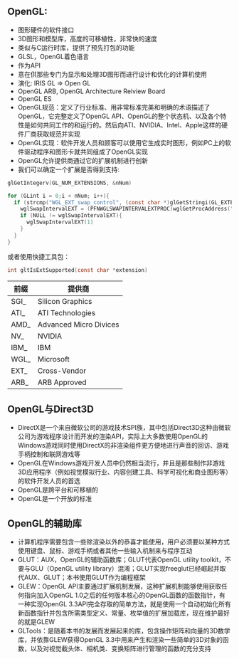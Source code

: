 ## OpenGL:
  * 图形硬件的软件接口
  * 3D图形和模型库，高度的可移植性，非常快的速度
  * 类似与C运行时库，提供了预先打包的功能
  * GLSL，OpenGL着色语言
  * 作为API
  * 意在供那些专门为显示和处理3D图形而进行设计和优化的计算机使用
  * 演化: IRIS GL => Open GL
  * OpenGL ARB, OpenGL Architecture Reiview Board
  * OpenGL ES
  * OpenGL规范：定义了行业标准、用非常标准完美和明确的术语描述了OpenGL，它完整定义了OpenGL API、OpenGL的整个状态机、以及各个特性是如何共同工作的和运行的。然后向ATI、NVIDIA、Intel、Apple这样的硬件厂商获取规范并实现
  * OpenGL实现：软件开发人员和顾客可以使用它生成实时图形，例如PC上的软件驱动程序和图形卡就共同组成了OpenGL实现
  * OpenGL允许提供商通过它的扩展机制进行创新
  * 我们可以确定一个扩展是否得到支持:
  ```c
  glGetIntegerv(GL_NUM_EXTENSIONS, &nNum)
  
  for (GLint i = 0;i < nNum; i++){
    if (strcmp("WGL_EXT_swap_control", (const char *)glGetStringi(GL_EXTENSIONS, i)) == 0){
      wglSwapIntervalEXT = (PFNWGLSWAPINTERVALEXTPROC)wglGetProcAddress("wglSwapIntervalEXT");
      if (NULL != wglSwapIntervalEXT){
        wglSwapIntervalEXT(1)
      }
    }
  }
  ```
  或者使用快捷工具包：
  ```c
  int gltIsExtSupported(const char *extension)
  ``` 
  前缀|提供商
  ----|-----
  SGI_|Silicon Graphics
  ATI_|ATI Technologies
  AMD_|Advanced Micro Divices
  NV_|NVIDIA
  IBM_|IBM
  WGL_|Microsoft
  EXT_|Cross-Vendor
  ARB_|ARB Approved
  
## OpenGL与Direct3D  
  * DirectX是一个来自微软公司的游戏技术SPI族，其中包括Direct3D这种由微软公司为游戏程序设计而开发的渲染API，实际上大多数使用OpenGL的Windows游戏同时使用DirectX的非渲染组件更方便地进行声音的回访、游戏手柄控制和联网游戏等
  * OpenGL在Windows游戏开发人员中仍然相当流行，并且是那些制作非游戏3D应用程序（例如视觉模拟行业、内容创建工具、科学可视化和商业图形等）的软件开发人员的首选
  * OpenGL是跨平台和可移植的
  * OpenGL是一个开放的标准
  
## OpenGL的辅助库
  * 计算机程序需要包含一些除渲染以外的恭喜才能使用，用户必须要以某种方式使用键盘、鼠标、游戏手柄或者其他一些输入机制来与程序互动
  * GLUT：AUX，OpenGL的辅助函数库；GLUT代表OpenGL utility toolkit，不要与GLU（OpenGL utility library）混淆；GLUT实现freeglut已经崛起并取代AUX、GLUT；本书使用GLUT作为编程框架
  * GLEW：OpenGL API主要通过扩展机制发展，这种扩展机制能够使用获取任何指向加入OpenGL 1.0之后的任何版本核心的OpenGL函数的函数指针，有一种实现OpenGL 3.3API完全存取的简单方法，就是使用一个自动初始化所有新函数指针并包含所需类型定义、常量、枚举值的扩展加载库，现在维护最好的就是GLEW
  * GLTools：是随着本书的发展而发展起来的库，包含操作矩阵和向量的3D数学库，并依靠GLEW获得OpenGL 3.3中用来产生和渲染一些简单的3D对象的函数，以及对视觉截头体、相机类、变换矩阵进行管理的函数的充分支持
